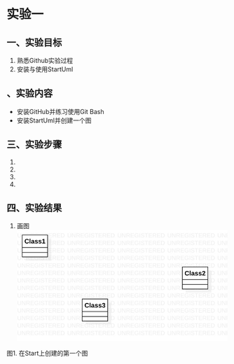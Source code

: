# 实验一

## 一、实验目标

1. 熟悉Github实验过程
2. 安装与使用StartUml

## 、实验内容

- 安装GitHub并练习使用Git Bash
- 安装StartUml并创建一个图

## 三、实验步骤

1.
2.
3.
4.

## 四、实验结果

1. 画图
![第一个UML图](./model1.jpg)

图1. 在Start上创建的第一个图
